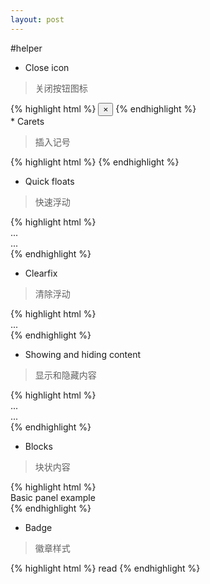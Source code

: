 ```yaml
---
layout: post
---
```


#helper

* Close icon

> 关闭按钮图标

<div class='article-demo'>
{% highlight html %}
<button type="button" class="close" aria-hidden="true">&times;</button>
{% endhighlight %}
</div>
* Carets

> 插入记号

<div class='article-demo'>
{% highlight html %}
<span class="caret"></span>
{% endhighlight %}
</div>

* Quick floats

> 快速浮动

<div class='article-demo'>
{% highlight html %}
<div class="pull-left">...</div>
<div class="pull-right">...</div>
{% endhighlight %}
</div>

* Clearfix

> 清除浮动

<div class='article-demo'>
{% highlight html %}
<div class="clearfix">...</div>
{% endhighlight %}
</div>

* Showing and hiding content

> 显示和隐藏内容

<div class='article-demo'>
{% highlight html %}
<div class="show">...</div>
<div class="hidden">...</div>
{% endhighlight %}
</div>

* Blocks

> 块状内容

<div class='article-demo'>
{% highlight html %}
<div class="panel panel-default">
  <div class="panel-body">
    Basic panel example
  </div>
</div>
{% endhighlight %}
</div>

* Badge
> 徽章样式

<div class='article-demo'>
{% highlight html %}
<span class="badge">read</span>
{% endhighlight %}
</div>

